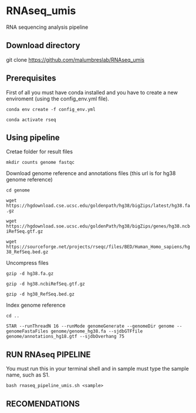 # RNAseq_umis

RNA sequencing analysis pipeline

## Download directory

git clone https://github.com/malumbreslab/RNAseq_umis

## Prerequisites

First of all you must have conda installed and you have to create a new enviroment (using the config_env.yml file).

`conda env create -f config_env.yml`

`conda activate rseq`

## Using pipeline

Cretae folder for result files

`mkdir counts genome fastqc`

Download genome reference and annotations files (this url is for hg38 genome reference)

`cd genome`

`wget https://hgdownload.cse.ucsc.edu/goldenpath/hg38/bigZips/latest/hg38.fa.gz`

`wget https://hgdownload.soe.ucsc.edu/goldenPath/hg38/bigZips/genes/hg38.ncbiRefSeq.gtf.gz`

`wget https://sourceforge.net/projects/rseqc/files/BED/Human_Homo_sapiens/hg38_RefSeq.bed.gz`

Uncompress files

`gzip -d hg38.fa.gz`

`gzip -d hg38.ncbiRefSeq.gtf.gz`

`gzip -d hg38_RefSeq.bed.gz`

Index genome reference

`cd ..`

`STAR --runThreadN 16 --runMode genomeGenerate --genomeDir genome --genomeFastaFiles genome/genome_hg38.fa --sjdbGTFfile genome/annotations_hg18.gtf --sjdbOverhang 75`

## RUN RNAseq PIPELINE

You must run this in your terminal shell and in sample must type the sample name, such as S1.

`bash rnaseq_pipeline_umis.sh <sample>`

## RECOMENDATIONS






